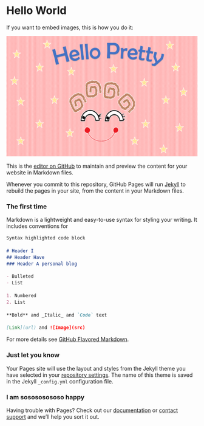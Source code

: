 # Hello World


If you want to embed images, this is how you do it:


![Image text](https://github.com/AmmoF/-AmmoF.github.io/blob/master/img/HelloPretty.PNG)

This is the [editor on GitHub](https://github.com/AmmoF/-AmmoF.github.io/edit/master/index.md) to maintain and preview the content for your website in Markdown files.

Whenever you commit to this repository, GitHub Pages will run [Jekyll](https://jekyllrb.com/) to rebuild the pages in your site, from the content in your Markdown files.

### The first time

Markdown is a lightweight and easy-to-use syntax for styling your writing. It includes conventions for

```markdown
Syntax highlighted code block

# Header I
## Header Have
### Header A personal blog

- Bulleted
- List

1. Numbered
2. List

**Bold** and _Italic_ and `Code` text

[Link](url) and ![Image](src)
```

For more details see [GitHub Flavored Markdown](https://guides.github.com/features/mastering-markdown/).

### Just let you know

Your Pages site will use the layout and styles from the Jekyll theme you have selected in your [repository settings](https://github.com/AmmoF/-AmmoF.github.io/settings). The name of this theme is saved in the Jekyll `_config.yml` configuration file.

### I am sosososososo happy

Having trouble with Pages? Check out our [documentation](https://help.github.com/categories/github-pages-basics/) or [contact support](https://github.com/contact) and we’ll help you sort it out.
